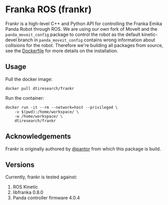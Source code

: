 # Franka ROS (frankr)

Frankr is a high-level C++ and Python API for controlling the Franka Emika Panda Robot through ROS. We are using our own fork of MoveIt and the `panda_moveit_config` package to control the robot as the default kinetic-devel branch in `panda_moveit_config` contains wrong information about collisions for the robot. Therefore we're building all packages from source, see the [Dockerfile](docker/Dockerfile) for more details on the installation. 

## Usage

Pull the docker image:

```
docker pull dtiresearch/frankr
```

Run the container:

```
docker run -it --rm --network=host --privileged \
    -v $(pwd):/home/workspace/ \
    -w /home/workspace/ \
    dtiresearch/frankr
```

## Acknowledgements

Frankr is originally authored by [@pantor](https://github.com/pantor) from which this package is build.

## Versions

Currently, frankr is tested against:

1. ROS Kinetic
1. libfranka 0.8.0
1. Panda controller firmware 4.0.4

